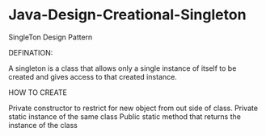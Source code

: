 # Java-Design-Creational-Singleton

SingleTon Design Pattern

DEFINATION:

A singleton is a class that allows only a single instance of itself to be created and gives access to that created instance.


HOW TO CREATE

Private constructor to restrict for new object from out side of class.
Private static instance of the same class
Public static method that returns the instance of the class
